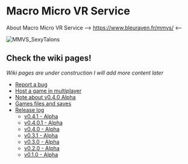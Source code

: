 # Macro Micro VR Service

About Macro Micro VR Service --> https://www.bleuraven.fr/mmvs/ <--

![MMVS_SexyTalons](https://user-images.githubusercontent.com/7216958/154977012-87b35140-d851-445e-9328-b4a5e370116c.jpg)

## Check the wiki pages!
_Wiki pages are under construction I will add more content later_
- [Report a bug](https://github.com/xavier150/MMVS/wiki/Bug-Report)
- [Host a game in multiplayer](https://github.com/xavier150/MMVS/wiki/Host)
- [Note about v0.4.0 Alpha](https://github.com/xavier150/MMVS/wiki/v0.4.0-Alpha)
- [Games files and saves](https://github.com/xavier150/MMVS/wiki/Save)
- [Release log](https://github.com/xavier150/MMVS/wiki/Release-log)
  - [v0.4.1 - Alpha](https://github.com/xavier150/MMVS/blob/main/ReleaseLog/v0.4.1_Alpha.md)
  - [v0.4.0.1 - Alpha](https://github.com/xavier150/MMVS/blob/main/ReleaseLog/v0.4.0.1_Alpha.md)
  - [v0.4.0 - Alpha](https://github.com/xavier150/MMVS/blob/main/ReleaseLog/v0.4.0_Alpha.md)
  - [v0.3.1 - Alpha](https://github.com/xavier150/MMVS/blob/main/ReleaseLog/v0.3.1_Alpha.md)
  - [v0.3.0 - Alpha](https://github.com/xavier150/MMVS/blob/main/ReleaseLog/v0.3.0_Alpha.md)
  - [v0.2.0 - Alpha](https://github.com/xavier150/MMVS/blob/main/ReleaseLog/v0.2.0_Alpha.md)
  - [v0.1.0 - Alpha](https://github.com/xavier150/MMVS/blob/main/ReleaseLog/v0.1.0_Alpha.md)
